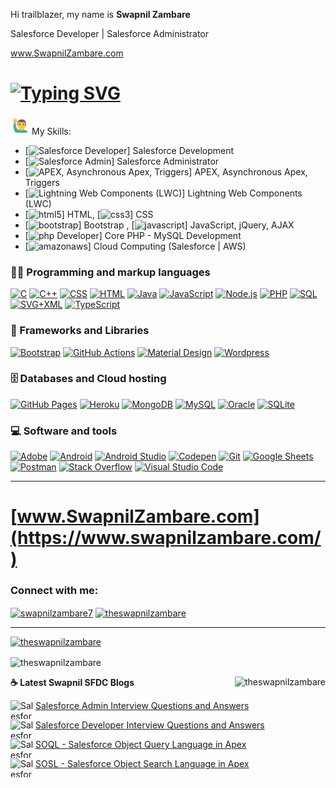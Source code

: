 
<!--(https://github.com/theSwapnilZambare/theswapnilzambare/blob/main/img/header.png) -->

   Hi trailblazer, my name is <b>Swapnil Zambare </b> 
<!-- #### I am 6x Certified Salesforce Developer | Triple Star Trailhead Ranger | 10x Superbadges | 350+ Badges -->
 Salesforce Developer | Salesforce Administrator
 
<a href="https://www.swapnilzambare.com/"> www.SwapnilZambare.com</a> </a>

# [![Typing SVG](https://readme-typing-svg.herokuapp.com/?lines=I+am+Certified+Salesforce+Developer;Triple+Star+Trailhead+Ranger;Trailhead+5x+Superbadges&color=f75c7e&pause=1000)](https://git.io/typing-svg)


<!-- <p align="left">
<a href="https://theswapnilzambare.github.io/" target="_blank" ><img src="https://img.shields.io/badge/-Website-3423A6?style=flat&logo=Google-Chrome&logoColor=white"/></a>
<a href="https://linkedin.com/in/theswapnilzambare" target="_blank" ><img src="https://img.shields.io/badge/-LinkedIn-0077B5?style=flat&logo=Linkedin&logoColor=white"/></a>
<a href="https://twitter.com/swapnilzambare7" target="_blank" ><img src="https://img.shields.io/badge/-Twitter_-blue?style=flat&logo=Twitter&logoColor=white"/></a>
</a>
</p> -->


<img src="./img/man_raising_hand.gif" width="30px"/> My Skills:
- [<img src='https://cdn.jsdelivr.net/npm/simple-icons@3.0.1/icons/salesforce.svg' alt='Salesforce Developer' height='10'>] Salesforce Development
- [<img src='https://cdn.jsdelivr.net/npm/simple-icons@3.0.1/icons/salesforce.svg' alt='Salesforce Admin' height='10'>] Salesforce Administrator
- [<img src='https://cdn.jsdelivr.net/npm/simple-icons@3.0.1/icons/salesforce.svg' alt='APEX, Asynchronous Apex, Triggers' height='10'>] APEX, Asynchronous Apex, Triggers
- [<img src='https://cdn.jsdelivr.net/npm/simple-icons@3.0.1/icons/salesforce.svg' alt='Lightning Web Components (LWC)' height='10'>] Lightning Web Components (LWC)
- [<img src='https://cdn.jsdelivr.net/npm/simple-icons@3.0.1/icons/html5.svg' alt='html5' height='10'>] HTML, 
[<img src='https://cdn.jsdelivr.net/npm/simple-icons@3.0.1/icons/css3.svg' alt='css3' height='10'>] CSS
- [<img src='https://cdn.jsdelivr.net/npm/simple-icons@3.0.1/icons/bootstrap.svg' alt='bootstrap' height='10'>] Bootstrap , 
[<img src='https://cdn.jsdelivr.net/npm/simple-icons@3.0.1/icons/javascript.svg' alt='javascript' height='10'>] JavaScript, jQuery, AJAX
- [<img src='https://cdn.jsdelivr.net/npm/simple-icons@3.0.1/icons/php.svg' alt='php Developer' height='10'>] Core PHP - MySQL Development
- [<img src='https://cdn.jsdelivr.net/npm/simple-icons@3.0.1/icons/amazonaws.svg' alt='amazonaws' height='10'>] Cloud Computing (Salesforce | AWS)


### 👨‍💻 Programming and markup languages

<p>
    <a href="https://github.com/search?q=user%3AtheSwapnilZambare+language%3Ac"><img alt="C" src="https://custom-icon-badges.herokuapp.com/badge/C-03599C.svg?logo=c-in-hexagon&logoColor=white"></a>
    <a href="https://github.com/search?q=user%3AtheSwapnilZambare+language%3Acpp"><img alt="C++" src="https://custom-icon-badges.herokuapp.com/badge/C++-9C033A.svg?logo=cpp2&logoColor=white"></a>
    <a href="https://github.com/search?q=user%3AtheSwapnilZambare+language%3Acss"><img alt="CSS" src="https://img.shields.io/badge/CSS-1572B6.svg?logo=css3&logoColor=white"></a>
    <a href="https://github.com/search?q=user%3AtheSwapnilZambare+language%3Ahtml"><img alt="HTML" src="https://img.shields.io/badge/HTML-E34F26.svg?logo=html5&logoColor=white"></a>
    <a href="https://github.com/search?q=user%3AtheSwapnilZambare+language%3Ajava"><img alt="Java" src="https://custom-icon-badges.herokuapp.com/badge/Java-007396.svg?logo=java&logoColor=white"></a>
    <a href="https://github.com/search?q=user%3AtheSwapnilZambare+language%3Ajavascript"><img alt="JavaScript" src="https://img.shields.io/badge/JavaScript-F7DF1E.svg?logo=javascript&logoColor=black"></a>
    <a href="https://github.com/search?q=user%3AtheSwapnilZambare+language%3Ajavascript"><img alt="Node.js" src="https://img.shields.io/badge/Node.js-43853D.svg?logo=node.js&logoColor=white"></a>
    <a href="https://github.com/search?q=user%3AtheSwapnilZambare+language%3Aphp"><img alt="PHP" src="https://img.shields.io/badge/PHP-777BB4.svg?logo=php&logoColor=white"></a>
    <a href="https://github.com/search?q=user%3AtheSwapnilZambare+language%3Asql"><img alt="SQL" src="https://custom-icon-badges.herokuapp.com/badge/SQL-025E8C.svg?logo=database&logoColor=white"></a>
    <a href="https://github.com/search?q=user%3AtheSwapnilZambare+language%3Asvg"><img alt="SVG+XML" src="https://img.shields.io/badge/SVG%2BXML-e0982c.svg?logo=svg&logoColor=white"></a>
    <a href="https://github.com/search?q=user%3AtheSwapnilZambare+language%3AtypeScript"><img alt="TypeScript" src="https://img.shields.io/badge/TypeScript-007ACC.svg?logo=typescript&logoColor=white"></a>
</p>


### 🧰 Frameworks and Libraries

<p>
    <a href="#"><img alt="Bootstrap" src="https://img.shields.io/badge/Bootstrap-7952B3.svg?logo=bootstrap&logoColor=white"></a>
    <a href="#"><img alt="GitHub Actions" src="https://img.shields.io/badge/GitHub%20Actions-2671E5.svg?logo=github%20actions&logoColor=white"></a>
    <a href="#"><img alt="Material Design" src="https://img.shields.io/badge/Material%20Design-0081CB.svg?logo=material-design&logoColor=white"></a>
    <a href="#"><img alt="Wordpress" src="https://img.shields.io/badge/Wordpress-21759B?logo=wordpress&logoColor=white"></a>
</p>


### 🗄️ Databases and Cloud hosting

<p>
    <a href="#"><img alt="GitHub Pages" src="https://img.shields.io/badge/GitHub%20Pages-327FC7.svg?logo=github&logoColor=white"></a>
    <a href="#"><img alt="Heroku" src="https://img.shields.io/badge/Heroku-430098.svg?logo=heroku&logoColor=white"></a>
    <a href="#"><img alt="MongoDB" src ="https://img.shields.io/badge/MongoDB-4ea94b.svg?logo=mongodb&logoColor=white"></a>
    <a href="#"><img alt="MySQL" src="https://img.shields.io/badge/MySQL-00f.svg?logo=mysql&logoColor=white"></a>
    <a href="#"><img alt="Oracle" src ="https://img.shields.io/badge/Oracle-F00000.svg?logo=oracle&logoColor=white"></a>
    <a href="#"><img alt="SQLite" src ="https://img.shields.io/badge/SQLite-07405e.svg?logo=sqlite&logoColor=white"></a>
</p>



### 💻 Software and tools

<p>
    <a href="#"><img alt="Adobe" src="https://img.shields.io/badge/Adobe-FF0000.svg?logo=adobe&logoColor=white"></a>
    <a href="#"><img alt="Android" src="https://img.shields.io/badge/Android-3DDC84?logo=android&logoColor=white"></a>
    <a href="#"><img alt="Android Studio" src="https://img.shields.io/badge/Android%20Studio-008678.svg?logo=android-studio&logoColor=white"></a>
    <a href="#"><img alt="Codepen" src="https://img.shields.io/badge/Codepen-000000.svg?logo=codepen&logoColor=white"></a>
    <a href="#"><img alt="Git" src="https://img.shields.io/badge/Git-F05033.svg?logo=git&logoColor=white"></a>
    <a href="#"><img alt="Google Sheets" src="https://img.shields.io/badge/Google%20Sheets-34A853.svg?logo=google%20sheets&logoColor=white"></a>
    <a href="#"><img alt="Postman" src="https://img.shields.io/badge/Postman-FF6C37?logo=postman&logoColor=white"></a>
    <a href="#"><img alt="Stack Overflow" src="https://img.shields.io/badge/-Stack%20Overflow-FE7A16?logo=stack-overflow&logoColor=white"></a>
    <a href="#"><img alt="Visual Studio Code" src="https://img.shields.io/badge/Visual%20Studio%20Code-0078d7.svg?logo=visual-studio-code&logoColor=white"></a>
</p>

<hr>

# <a href="https://www.swapnilzambare.com/"> [www.SwapnilZambare.com](https://www.swapnilzambare.com/)</a> </a>


<!-- ## Find me here:

[<img src='https://cdn.jsdelivr.net/npm/simple-icons@3.0.1/icons/github.svg' alt='github' height='40'>](https://github.com/theswapnilzambare)
[<img src='https://cdn.jsdelivr.net/npm/simple-icons@3.0.1/icons/linkedin.svg' alt='linkedin' height='40'>](https://www.linkedin.com/in/theswapnilzambare/)    
[<img src='https://cdn.jsdelivr.net/npm/simple-icons@3.0.1/icons/facebook.svg' alt='facebook' height='40'>](https://www.facebook.com/)   
[<img src='https://cdn.jsdelivr.net/npm/simple-icons@3.0.1/icons/instagram.svg' alt='instagram' height='40'>](https://www.instagram.com/)  -->

<!-- [![Top Langs](https://github-readme-stats.vercel.app/api/top-langs/?username=theswapnilzambare)](https://github.com/anuraghazra/github-readme-stats)   -->

<!-- ![GitHub stats](https://github-readme-stats.vercel.app/api?username=theswapnilzambare&show_icons=true)   -->

<!-- ![Profile views](https://gpvc.arturio.dev/theswapnilzambare)     -->

<!-- <p align='left'><img src='https://visitor-badge.laobi.icu/badge?page_id=theSwapnilZambare'></p> -->

<h3 align="left">Connect with me:</h3>
<p align="left">
<a href="https://twitter.com/swapnilzambare7" target="blank"><img align="center" src="https://raw.githubusercontent.com/rahuldkjain/github-profile-readme-generator/master/src/images/icons/Social/twitter.svg" alt="swapnilzambare7" height="30" width="40" /></a>
<a href="https://linkedin.com/in/theswapnilzambare" target="blank"><img align="center" src="https://raw.githubusercontent.com/rahuldkjain/github-profile-readme-generator/master/src/images/icons/Social/linked-in-alt.svg" alt="theswapnilzambare" height="30" width="40" /></a>
<!-- <a href="https://fb.com/" target="blank"><img align="center" src="https://raw.githubusercontent.com/rahuldkjain/github-profile-readme-generator/master/src/images/icons/Social/facebook.svg" alt="theswapnilzambare" height="30" width="40" /></a>
<a href="https://instagram.com/" target="blank"><img align="center" src="https://raw.githubusercontent.com/rahuldkjain/github-profile-readme-generator/master/src/images/icons/Social/instagram.svg" alt="theswapnilzambare" height="30" width="40" /></a> -->
</p>

<hr>

<p align="left"> <a href="https://github.com/ryo-ma/github-profile-trophy"><img src="https://github-profile-trophy.vercel.app/?username=theswapnilzambare" alt="theswapnilzambare" /></a> </p>



<!-- <p>&nbsp;<img align="center" src="https://github-readme-stats.vercel.app/api?username=theswapnilzambare&show_icons=true&locale=en" alt="theswapnilzambare" /></p> -->

<p><img align="center" src="https://github-readme-streak-stats.herokuapp.com/?user=theswapnilzambare&" alt="theswapnilzambare" /></p>

<p><img align="right" src="https://github-readme-stats.vercel.app/api/top-langs?username=theswapnilzambare&show_icons=true&locale=en&layout=compact" alt="theswapnilzambare" /></p>


<p><b> &#9749; Latest Swapnil SFDC Blogs</b></p>

<a target="_blank" href="https://swapnilzambare.com/blog/salesforce-admin-interview-questions-and-answers/"><img align="left" src="https://swapnilzambare.com/blog/wp-content/uploads/2022/08/sflogo-e1688320096934.png" height="30" width="40" alt="Salesforce Admin Question and Answers"> Salesforce Admin Interview Questions and Answers</a>

<a target="_blank" href="https://swapnilzambare.com/blog/salesforce-developer-interview-questions-and-answers/"><img align="left" src="https://swapnilzambare.com/blog/wp-content/uploads/2022/08/sflogo-e1688320096934.png" height="30" width="40" alt="Salesforce Developer"> Salesforce Developer Interview Questions and Answers</a>

<a target="_blank" href="https://swapnilzambare.com/blog/soql-salesforce-object-query-language-in-apex/"><img align="left" src="https://swapnilzambare.com/blog/wp-content/uploads/2022/05/SOQL.png"  height="30" width="40" alt="Salesforce SOQL in Apex"> SOQL - Salesforce Object Query Language in Apex</a>

<a target="_blank" href="[https://swapnilsfdc.blogspot.com/2022/05/SOSL-in-Apex.html](https://swapnilzambare.com/blog/sosl-salesforce-object-search-language-in-apex/)"><img align="left" src="https://swapnilzambare.com/blog/wp-content/uploads/2022/05/SOSL.png"  height="30" width="40" alt="Salesforce SOSL in Apex"> SOSL - Salesforce Object Search Language in Apex</a>
